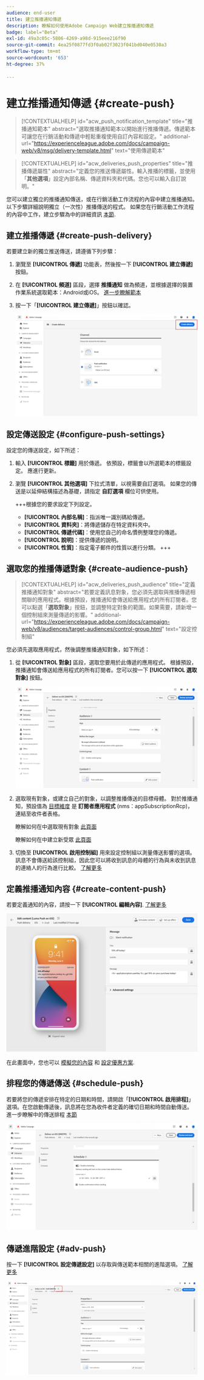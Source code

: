 ```yaml
---
audience: end-user
title: 建立推播通知傳遞
description: 瞭解如何使用Adobe Campaign Web建立推播通知傳遞
badge: label="Beta"
exl-id: 49a3c05c-5806-4269-a98d-915eee216f90
source-git-commit: 4ea25f0877fd3f0ab02f3023f041bd040e0530a3
workflow-type: tm+mt
source-wordcount: '653'
ht-degree: 37%

---
```


# 建立推播通知傳遞 {#create-push}

>[!CONTEXTUALHELP]
>id="acw_push_notification_template"
>title="推播通知範本"
>abstract="選取推播通知範本以開始進行推播傳遞。傳遞範本可讓您在行銷活動和傳遞中輕鬆重複使用自訂內容和設定。"
>additional-url="https://experienceleague.adobe.com/docs/campaign-web/v8/msg/delivery-template.html" text="使用傳遞範本"


>[!CONTEXTUALHELP]
>id="acw_deliveries_push_properties"
>title="推播傳遞屬性"
>abstract="定義您的推送傳遞屬性。輸入推播的標籤，並使用「**其他選項**」設定內部名稱、傳遞資料夾和代碼。您也可以輸入自訂說明。"

您可以建立獨立的推播通知傳送，或在行銷活動工作流程的內容中建立推播通知。 以下步驟詳細說明獨立（一次性）推播傳送的程式。 如果您在行銷活動工作流程的內容中工作，建立步驟為中的詳細資訊 [本節](../workflows/activities/channels.md#create-a-delivery-in-a-campaign-workflow).

## 建立推播傳遞 {#create-push-delivery}

若要建立新的獨立推送傳送，請遵循下列步驟：

1. 瀏覽至 **[!UICONTROL 傳遞]** 功能表，然後按一下  **[!UICONTROL 建立傳遞]** 按鈕。

1. 在 **[!UICONTROL 頻道]** 區段，選擇 **推播通知** 做為頻道，並根據選擇的裝置作業系統選取範本：Android或iOS。 [進一步瞭解範本](../msg/delivery-template.md)

1. 按一下「**[!UICONTROL 建立傳遞]**」按鈕以確認。

   ![](assets/push_create_1.png)

## 設定傳送設定 {#configure-push-settings}

設定您的傳送設定，如下所述：

1. 輸入 **[!UICONTROL 標籤]** 用於傳遞。 依預設，標籤會以所選範本的標籤設定。 應進行更新。

1. 瀏覽 **[!UICONTROL 其他選項]** 下拉式清單，以視需要自訂選項。 如果您的傳送是以延伸結構描述為基礎，請指定 **自訂選項** 欄位可供使用。

   +++根據您的要求設定下列設定。
   * **[!UICONTROL 內部名稱]**：指派唯一識別碼給傳遞。
   * **[!UICONTROL 資料夾]**：將傳遞儲存在特定資料夾中。
   * **[!UICONTROL 傳遞代碼]**：使用您自己的命名慣例整理您的傳遞。
   * **[!UICONTROL 說明]**：提供傳遞的說明。
   * **[!UICONTROL 性質]**：指定電子郵件的性質以進行分類。
+++


## 選取您的推播傳遞對象 {#create-audience-push}

>[!CONTEXTUALHELP]
>id="acw_deliveries_push_audience"
>title="定義推播通知對象"
>abstract="若要定義訊息對象，您必須先選取與推播傳遞相關聯的應用程式。根據預設，推播通知會傳送給應用程式的所有訂閱者。您可以點選「**選取對象**」按鈕，並調整特定對象的範圍。如果需要，請新增一個控制組來測量傳遞的影響。"
>additional-url="https://experienceleague.adobe.com/docs/campaign-web/v8/audiences/target-audiences/control-group.html" text="設定控制組"


您必須先選取應用程式，然後調整推播通知對象，如下所述：

1. 從 **[!UICONTROL 對象]** 區段，選取您要用於此傳遞的應用程式。 根據預設，推播通知會傳送給應用程式的所有訂閱者。您可以按一下 **[!UICONTROL 選取對象]** 按鈕。

   ![](assets/push_create_2.png)

1. 選取現有對象，或建立自己的對象，以調整推播傳送的目標母體。 對於推播通知，預設值為 [目標維度](../audience/about-recipients.md#targeting-dimensions) 是 **訂閱者應用程式** (nms：appSubscriptionRcp)，連結至收件者表格。

   瞭解如何在中選取現有對象 [此頁面](../audience/add-audience.md)

   瞭解如何在中建立新受眾 [此頁面](../audience/one-time-audience.md)

1. 切換至 **[!UICONTROL 啟用控制組]** 用來設定控制組以測量傳送影響的選項。 訊息不會傳送給該控制組，因此您可以將收到訊息的母體的行為與未收到訊息的連絡人的行為進行比較。 [了解更多](../audience/control-group.md)

## 定義推播通知內容 {#create-content-push}

若要定義通知的內容，請按一下 **[!UICONTROL 編輯內容]**. [了解更多](content-push.md)

![](assets/push_create_5.png)

在此畫面中，您也可以 [模擬您的內容](../preview-test/preview-test.md) 和 [設定優惠方案](../content/offers.md).

## 排程您的傳遞傳送 {#schedule-push}

若要將您的傳遞安排在特定的日期和時間，請開啟「**[!UICONTROL 啟用排程]**」選項。在您啟動傳遞後，訊息將在您為收件者定義的確切日期和時間自動傳送。 進一步瞭解中的傳送排程 [本節](../msg/gs-messages.md#gs-schedule)

![](assets/push_create_3.png)


## 傳遞進階設定 {#adv-push}

按一下 **[!UICONTROL 設定傳遞設定]** 以存取與傳送範本相關的進階選項。 [了解更多](../advanced-settings/delivery-settings.md)

![](assets/push_create_4.png)
